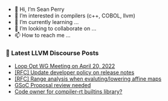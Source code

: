 - 👋 Hi, I’m Sean Perry
- 👀 I’m interested in compilers (c++, COBOL, llvm)
- 🌱 I’m currently learning ...
- 💞️ I’m looking to collaborate on ...
- 📫 How to reach me ...

<!---
s66perry/s66perry is a ✨ special ✨ repository because its `README.md` (this file) appears on your GitHub profile.
You can click the Preview link to take a look at your changes.
--->
### 📕 Latest LLVM Discourse Posts

<!-- DISCOURSE-LLVM:START -->
- [Loop Opt WG Meeting on April 20, 2022](https://discourse.llvm.org/t/loop-opt-wg-meeting-on-april-20-2022/61885#post_1)
- [[RFC] Update developer policy on release notes](https://discourse.llvm.org/t/rfc-update-developer-policy-on-release-notes/61856#post_16)
- [[RFC] Range analysis when evaluting/lowering affine maps](https://discourse.llvm.org/t/rfc-range-analysis-when-evaluting-lowering-affine-maps/4740#post_12)
- [GSoC Proposal review needed](https://discourse.llvm.org/t/gsoc-proposal-review-needed/61883#post_1)
- [Code owner for compiler-rt builtins library?](https://discourse.llvm.org/t/code-owner-for-compiler-rt-builtins-library/61556#post_12)
<!-- DISCOURSE-LLVM:END -->
